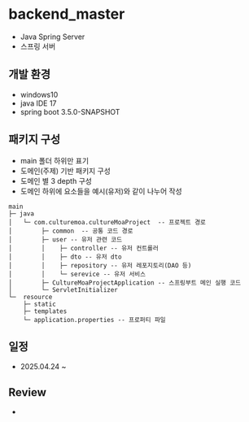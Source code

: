 # backend_master

- Java Spring Server
- 스프링 서버


## 개발 환경
- windows10
- java IDE 17
- spring boot 3.5.0-SNAPSHOT


## 패키지 구성
- main 폴더 하위만 표기
- 도메인(주제) 기반 패키지 구성
- 도메인 별 3 depth 구성
- 도메인 하위에 요소들을 예시(유저)와 같이 나누어 작성
```
main
├─ java
│   └─ com.culturemoa.cultureMoaProject  -- 프로젝트 경로
│        ├─ common  -- 공통 코드 경로
│        ├─ user -- 유저 관련 코드
│        │    ├─ controller -- 유저 컨트롤러
│        │    ├─ dto -- 유저 dto
│        │    ├─ repository -- 유저 레포지토리(DAO 등)
│        │    └─ serevice -- 유저 서비스
│        ├─ CultureMoaProjectApplication -- 스프링부트 메인 실행 코드
│        └─ ServletInitializer
└─  resource
    ├─ static
    ├─ templates
    └─ application.properties -- 프로퍼티 파일
```

## 일정
- 2025.04.24 ~

## Review
- 
